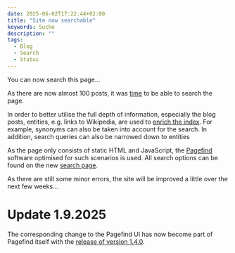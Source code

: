 ```yaml
---
date: 2025-06-02T17:22:44+02:00
title: "Site now searchable"
keywords: Suche
description: ""
tags:
  - Blog
  - Search
  - Status
---
```


You can now search this page...
<!--more-->

As there are now almost 100 posts, it was [time](/post/tag-pairs/) to be able to search the page.

In order to better utilise the full depth of information, especially the blog posts, entities, e.g. links to Wikipedia, are used to [enrich the index](/post/configure-pagefind). For example, synonyms can also be taken into account for the search. In addition, search queries can also be narrowed down to entities

As the page only consists of static HTML and JavaScript, the [Pagefind](https://pagefind.app/) software optimised for such scenarios is used. All search options can be found on the new [search page](/search/).

As there are still some minor errors, the site will be improved a little over the next few weeks...

# Update 1.9.2025
The corresponding change to the Pagefind UI has now become part of Pagefind itself with the [release of version 1.4.0](https://github.com/Pagefind/pagefind/releases/tag/v1.4.0).